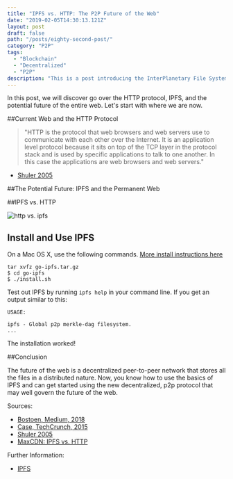 ```yaml
---
title: "IPFS vs. HTTP: The P2P Future of the Web"
date: "2019-02-05T14:30:13.121Z"
layout: post
draft: false
path: "/posts/eighty-second-post/"
category: "P2P"
tags:
  - "Blockchain"
  - "Decentralized"
  - "P2P"
description: "This is a post introducing the InterPlanetary File System and the potential future of the web as we know it."
---
```


In this post, we will discover go over the HTTP protocol, IPFS, and the potential future of the entire web. Let's start with where we are now. 

##Current Web and the HTTP Protocol

>"HTTP is the protocol that web browsers and web servers use to communicate with each other over the Internet. It is an application level protocol because it sits on top of the TCP layer in the protocol stack and is used by specific applications to talk to one another. In this case the applications are web browsers and web servers." 
- [Shuler 2005](http://www.theshulers.com/whitepapers/internet_whitepaper/index.html)

##The Potential Future: IPFS and the Permanent Web

##IPFS vs. HTTP

![http vs. ipfs]('./httpvsipfs.jpg)

## Install and Use IPFS

On a Mac OS X, use the following commands. [More install instructions here](https://docs.ipfs.io/introduction/install/)

```
tar xvfz go-ipfs.tar.gz
$ cd go-ipfs
$ ./install.sh
```

Test out IPFS by running `ipfs help` in your command line. If you get an output similar to this: 
```
USAGE: 

ipfs - Global p2p merkle-dag filesystem.
...
```

The installation worked! 

##Conclusion

The future of the web is a decentralized peer-to-peer network that stores all the files in a distributed nature. Now, you know how to use the basics of IPFS and can get started using the new decentralized, p2p protocol that may well govern the future of the web. 

Sources: 

- [Bostoen, Medium, 2018](https://medium.com/coinmonks/a-hands-on-introduction-to-ipfs-ee65b594937)
- [Case, TechCrunch, 2015](https://techcrunch.com/2015/10/04/why-the-internet-needs-ipfs-before-its-too-late/)
- [Shuler 2005](http://www.theshulers.com/whitepapers/internet_whitepaper/index.html)
- [MaxCDN: IPFS vs. HTTP](https://www.maxcdn.com/one/visual-glossary/interplanetary-file-system/)

Further Information: 
- [IPFS](https://ipfs.io/)

